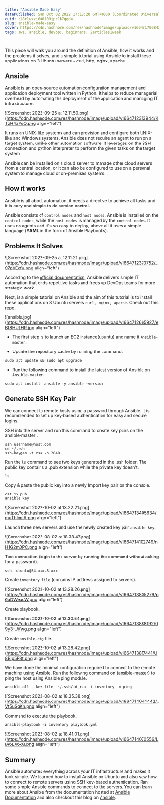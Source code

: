```yaml
---
title: "Ansible Made Easy"
datePublished: Sun Oct 02 2022 17:18:20 GMT+0000 (Coordinated Universal Time)
cuid: cl8rlwxzi000l09jpc1b7ggd4
slug: ansible-made-easy
cover: https://cdn.hashnode.com/res/hashnode/image/upload/v1664717068426/Ph4WUyzIq.png
tags: aws, ansible, devops, beginners, 2articles1week

---
```


This piece will walk you around the definition of Ansible, how it works and the problems it solves, and a simple  tutorial using Ansible to install these applications on 3 Ubuntu servers - curl, http, nginx, apache. 

## Ansible 

[Ansible](https://www.ansible.com/#) is an open-source automation configuration management and application deployment tool written in  Python. It helps to reduce managerial overhead by automating the deployment of the application and managing IT  infrastructure. 

![Screenshot 2022-09-25 at 12.11.50.png](https://cdn.hashnode.com/res/hashnode/image/upload/v1664712313944/KTzH4zPoQ.png align="left")

It runs on UNIX-like systems and can provision and configure both UNIX-like and Windows systems. Ansible does  not require an agent to run on a target system, unlike other automation software. It leverages on the SSH connection  and python interpreter to perform the given tasks on the target system. 

Ansible can be installed on a cloud server to manage other cloud servers from a central location, or it can also be  configured to use on a personal system to manage cloud or on-premises systems. 

## How it works 
Ansible is all about automation, it needs a directive to achieve all tasks and it is easy and simple to do version  control. 

Ansible consists of `control nodes` and `host nodes`. Ansible is installed on the `control nodes`, while the `host nodes` is  managed by the `control nodes`. It uses no agents and it's so easy to deploy, above all it uses a simple language  (**YAML** in the form of Ansible Playbooks).

## Problems It Solves

![Screenshot 2022-09-25 at 12.11.21.png](https://cdn.hashnode.com/res/hashnode/image/upload/v1664712370752/_97pbEdfu.png align="left")

According to the [official documentation](https://www.ansible.com/overview/it-automation), Ansible delivers simple IT automation that ends repetitive tasks and frees up  DevOps teams for more strategic work. 

Next, is a simple tutorial on Ansible and the aim of this tutorial is to install these applications on 3 Ubuntu servers  `curl, nginx, apache`. Check out this [repo](https://github.com/Damola12345/nautilus-devops/tree/master/week5).


![ansible.jpg](https://cdn.hashnode.com/res/hashnode/image/upload/v1664712665927/eBf8HULHR.jpg align="left")

- The first step is to launch an EC2 instance(ubuntu) and name it `Ansible-master`. 

- Update the repository  cache by running the command.
```
sudo apt update && sudo apt upgrade
```

- Run the following command to install the latest version of Ansible on `Ansible-master`.
```
sudo apt install  ansible -y ansible –version
```

## Generate SSH Key Pair 

We can connect to remote hosts using a password through Ansible. It is recommended to set up key-based  authentication for easy and secure logins. 

SSH into the server and run this command to create key pairs on the ansible-master .
```
ssh username@host.com 
cd ~/.ssh 
ssh-keygen -t rsa -b 2048
```

Run the `ls` command to see two keys generated in the .ssh folder. The public key contains a .pub extension  while the private key doesn’t. 
```
ls
```
Copy & paste the public key into a newly Import key pair on the console.
```
cat xx.pub 
ansible key

```

![Screenshot 2022-10-02 at 13.22.21.png](https://cdn.hashnode.com/res/hashnode/image/upload/v1664713405634/muThlnpiA.png align="left")

Launch three new servers and use the newly created key pair `ansible key`.

![Screenshot 2022-08-02 at 18.38.47.png](https://cdn.hashnode.com/res/hashnode/image/upload/v1664714102749/nH1G2m0PC.png align="left")

Test connection (login to the server by running the command without asking for a password). 
```
ssh  ubuntu@54.xxx.8.xxx
```

Create `inventory file` (contains IP address assigned to servers). 

![Screenshot 2022-10-02 at 13.28.26.png](https://cdn.hashnode.com/res/hashnode/image/upload/v1664713805279/p6aDWeucW.png align="left")

Create playbook.

![Screenshot 2022-10-02 at 13.30.54.png](https://cdn.hashnode.com/res/hashnode/image/upload/v1664713888192/09y3-_Wwg.png align="left")

Create  `ansible.cfg` file.

![Screenshot 2022-10-02 at 13.28.42.png](https://cdn.hashnode.com/res/hashnode/image/upload/v1664713817441/U8Bip5RBt.png align="left")

We have done the minimal configuration required to connect to the remote machine using Ansible. Run the  following command on (ansible-master) to ping the host using Ansible ping module. 
```
ansible all --key-file  ~/.ssh/id_rsa -i inventory -m ping
```
![Screenshot 2022-08-02 at 18.35.38.png](https://cdn.hashnode.com/res/hashnode/image/upload/v1664714044442/_Vt5uSqKn.png align="left")

Command to execute the playbook.
```
ansible-playbook -i inventory playbook.yml
```
![Screenshot 2022-08-02 at 18.41.01.png](https://cdn.hashnode.com/res/hashnode/image/upload/v1664714070556/LIA6LX6kQ.png align="left")

## Summary 
Ansible automates everything across your IT infrastructure and makes it look simple. 
We learned how to install Ansible on Ubuntu and also saw how to connect to remote servers using SSH key-based  authentication, Ran some simple Ansible commands to connect to the servers. You can learn more about Ansible from the documentation hosted at [Ansible Documentation](https://docs.ansible.com/) and also checkout this blog on [Ansible](https://spacelift.io/blog/ansible-tutorial).
